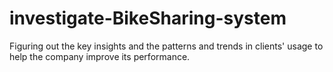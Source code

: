 # investigate-BikeSharing-system
Figuring out the key insights and the patterns and trends in clients' usage to help the company improve its performance.
